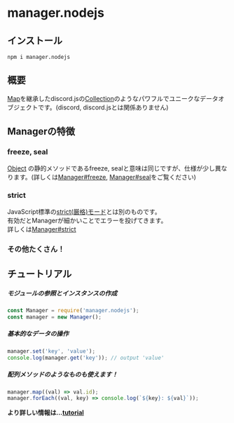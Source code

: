 # manager.nodejs
## インストール
```
npm i manager.nodejs
```  

## 概要
[Map](https://developer.mozilla.org/ja/docs/Web/JavaScript/Reference/Global_Objects/Map)を継承したdiscord.jsの[Collection](https://github.com/discordjs/collection)のようなパワフルでユニークなデータオブジェクトです。(discord, discord.jsとは関係ありません)

## Managerの特徴 
### freeze, seal  
[Object](https://developer.mozilla.org/ja/docs/Web/JavaScript/Reference/Global_Objects/Object)  の静的メソッドであるfreeze, sealと意味は同じですが、仕様が少し異なります。(詳しくは[Manager#freeze](https://github.com/Mametaro-discord/DataManager/blob/docs/Manager/topics/freeze.md), [Manager#seal](https://github.com/Mametaro-discord/DataManager/blob/docs/Manager/topics/seal.md)をご覧ください)

### strict
JavaScript標準の[strict(厳格)モード](https://developer.mozilla.org/ja/docs/Web/JavaScript/Reference/Strict_mode)とは別のものです。  
有効だとManagerが細かいことでエラーを投げてきます。  
詳しくは[Manager#strict](https://github.com/Mammetaro-discord/DataManager/blob/docs/Manager/topics/strict.md)

### その他たくさん！

## チュートリアル  
##### モジュールの参照とインスタンスの作成    
```js
const Manager = require('manager.nodejs');
const manager = new Manager();
```  
##### 基本的なデータの操作
```js
manager.set('key', 'value');
console.log(manager.get('key')); // output 'value'
```
##### 配列メソッドのようなものも使えます！
```js
manager.map((val) => val.id);
manager.forEach((val, key) => console.log(`${key}: ${val}`));
```  
  
**より詳しい情報は...[tutorial](https://github.com/Mametaro-discord/DataManager/blob/docs/Manager/topics/tutorial.md)**